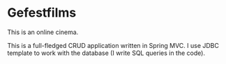 # Gefestfilms
This is an online cinema.

This is a full-fledged CRUD application written in Spring MVC.
I use JDBC template to work with the database (I write SQL queries in the code).
